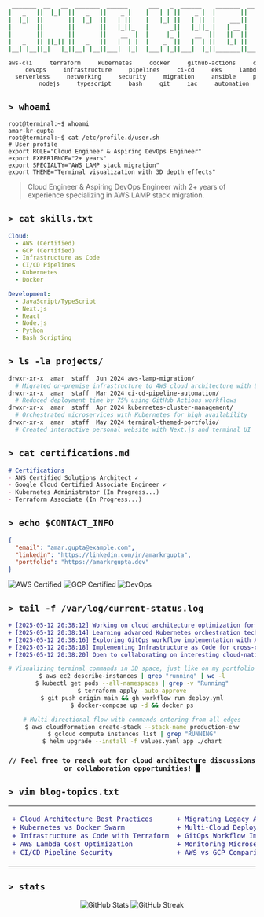<div align="center">

```bash
 _______  __   __  _______  ______      ___   _  ______    _______  __   __  _______  _______ _______
|   _   ||  |_|  ||   _   ||    _ |    |   | | ||    _ |  |       ||  | |  ||       ||       |       |
|  |_|  ||       ||  |_|  ||   | ||    |   |_| ||   | ||  |    ___||  | |  ||    _  ||_     _|   _   |
|       ||       ||       ||   |_||_   |      _||   |_||_ |   | __ |  |_|  ||   |_| |  |   |  |  | |  |
|       ||       ||       ||    __  |  |     |_ |    __  ||   ||  ||       ||    ___|  |   |  |  |_|  |
|   _   || ||_|| ||   _   ||   |  | |  |    _  ||   |  | ||   |_| ||       ||   |      |   |  |       |
|__| |__||_|   |_||__| |__||___|  |_|  |___| |_||___|  |_||_______||_______||___|      |___|  |_______|
```

<!-- Simulating the 3D flying keywords background effect -->
<sub>
  <pre>aws-cli     terraform     kubernetes     docker     github-actions     cloud-native     
     devops     infrastructure     pipelines     ci-cd     eks     lambda
  serverless     networking     security     migration     ansible     python     
       nodejs     typescript     bash     git     iac     automation</pre>
</sub>

</div>

## `> whoami`
```console
root@terminal:~$ whoami
amar-kr-gupta
root@terminal:~$ cat /etc/profile.d/user.sh
# User profile
export ROLE="Cloud Engineer & Aspiring DevOps Engineer"
export EXPERIENCE="2+ years"
export SPECIALTY="AWS LAMP stack migration"
export THEME="Terminal visualization with 3D depth effects"
```

> Cloud Engineer & Aspiring DevOps Engineer with 2+ years of experience specializing in AWS LAMP stack migration.

## `> cat skills.txt`
```yaml
Cloud:
  - AWS (Certified)
  - GCP (Certified)
  - Infrastructure as Code
  - CI/CD Pipelines
  - Kubernetes
  - Docker

Development:
  - JavaScript/TypeScript
  - Next.js
  - React
  - Node.js
  - Python
  - Bash Scripting
```

## `> ls -la projects/`
```bash
drwxr-xr-x  amar  staff  Jun 2024 aws-lamp-migration/
  # Migrated on-premise infrastructure to AWS cloud architecture with 99.9% uptime
drwxr-xr-x  amar  staff  Mar 2024 ci-cd-pipeline-automation/
  # Reduced deployment time by 75% using GitHub Actions workflows
drwxr-xr-x  amar  staff  Apr 2024 kubernetes-cluster-management/
  # Orchestrated microservices with Kubernetes for high availability
drwxr-xr-x  amar  staff  May 2024 terminal-themed-portfolio/
  # Created interactive personal website with Next.js and terminal UI
```

## `> cat certifications.md`
```markdown
# Certifications
- AWS Certified Solutions Architect ✓
- Google Cloud Certified Associate Engineer ✓
- Kubernetes Administrator (In Progress...)
- Terraform Associate (In Progress...)
```

## `> echo $CONTACT_INFO`
```json
{
  "email": "amar.gupta@example.com",
  "linkedin": "https://linkedin.com/in/amarkrgupta",
  "portfolio": "https://amarkrgupta.dev"
}
```

<img src="https://img.shields.io/badge/AWS-Certified-FF9900?style=flat-square&logo=amazon-aws&logoColor=white" alt="AWS Certified"/>
<img src="https://img.shields.io/badge/GCP-Certified-4285F4?style=flat-square&logo=google-cloud&logoColor=white" alt="GCP Certified"/>
<img src="https://img.shields.io/badge/DevOps-Pipeline-success?style=flat-square&logo=github-actions&logoColor=white" alt="DevOps"/>

## `> tail -f /var/log/current-status.log`
```diff
+ [2025-05-12 20:38:12] Working on cloud architecture optimization for high-traffic applications
+ [2025-05-12 20:38:14] Learning advanced Kubernetes orchestration techniques
+ [2025-05-12 20:38:16] Exploring GitOps workflow implementation with Argo CD
+ [2025-05-12 20:38:18] Implementing Infrastructure as Code for cross-cloud deployments
+ [2025-05-12 20:38:20] Open to collaborating on interesting cloud-native projects
```

<div align="center">

<!-- Semi-transparent terminal UI visualization (80% opacity) -->
```bash
# Visualizing terminal commands in 3D space, just like on my portfolio site
$ aws ec2 describe-instances | grep "running" | wc -l
$ kubectl get pods --all-namespaces | grep -v "Running"
$ terraform apply -auto-approve
$ git push origin main && gh workflow run deploy.yml
$ docker-compose up -d && docker ps

# Multi-directional flow with commands entering from all edges
$ aws cloudformation create-stack --stack-name production-env
$ gcloud compute instances list | grep "RUNNING"
$ helm upgrade --install -f values.yaml app ./chart
```

<!-- Terminal prompt with blinking cursor effect -->
### `// Feel free to reach out for cloud architecture discussions or collaboration opportunities! █`

</div>

## `> vim blog-topics.txt`

<!-- Styled after the blog post page with 3D flying keywords visualization -->
<div align="center">
<table>
<tr>
<td width="50%">

```diff
+ Cloud Architecture Best Practices
+ Kubernetes vs Docker Swarm
+ Infrastructure as Code with Terraform
+ AWS Lambda Cost Optimization
+ CI/CD Pipeline Security
```

</td>
<td width="50%">

```diff
+ Migrating Legacy Apps to Containers
+ Multi-Cloud Deployment Strategies
+ GitOps Workflow Implementation
+ Monitoring Microservices
+ AWS vs GCP Comparison
```

</td>
</tr>
</table>
</div>

## `> stats`

<div align="center">
  <img src="https://github-readme-stats.vercel.app/api?username=amarkrgupta&show_icons=true&theme=dark&bg_color=0D1117&hide_border=true" alt="GitHub Stats" />
  <img src="https://github-readme-streak-stats.herokuapp.com/?user=amarkrgupta&theme=dark&background=0D1117&hide_border=true" alt="GitHub Streak" />
</div>
